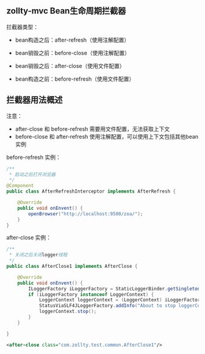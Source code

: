 zollty-mvc Bean生命周期拦截器
----------------------------
拦截器类型：

* bean构造之后：after-refresh（使用注解配置）

* bean销毁之前：before-close（使用注解配置）

* bean销毁之后：after-close（使用文件配置）

* bean构造之前：before-refresh（使用文件配置）


## 拦截器用法概述
注意：
- after-close 和 before-refresh 需要用文件配置，无法获取上下文
- before-close 和 after-refresh 使用注解配置，可以使用上下文包括其他bean实例

before-refresh 实例：

```java
/**
 * 启动之后打开浏览器
 */
@Component
public class AfterRefreshInterceptor implements AfterRefresh {

    @Override
    public void onEnvent() {
        openBrowser("http://localhost:9500/zoa/");
    }
}
```

after-close 实例：

```java
/**
 * 关闭之后关闭logger线程
 */
public class AfterClose1 implements AfterClose {

    @Override
    public void onEnvent() {
        ILoggerFactory iLoggerFactory = StaticLoggerBinder.getSingleton().getLoggerFactory();
        if (iLoggerFactory instanceof LoggerContext) {
            LoggerContext loggerContext = (LoggerContext) iLoggerFactory;
            StatusViaSLF4JLoggerFactory.addInfo("About to stop loggerContext", this);
            loggerContext.stop();
        }
    }

}
```

```xml
<after-close class="com.zollty.test.common.AfterClose1"/>
```

